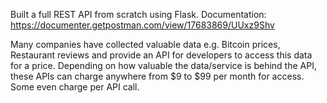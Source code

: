 Built a full REST API from scratch using Flask.
Documentation: https://documenter.getpostman.com/view/17683869/UUxz9Shv

Many companies have collected valuable data e.g. Bitcoin prices, Restaurant reviews and provide an API for developers to access this data for a price.
Depending on how valuable the data/service is behind the API, these APIs can charge anywhere from $9 to $99 per month for access. Some even charge per API call.
